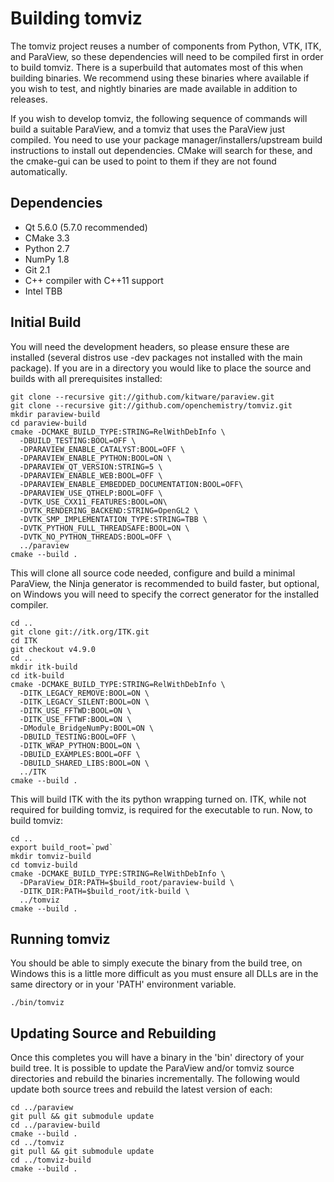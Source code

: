 Building tomviz
===============

The tomviz project reuses a number of components from Python, VTK, ITK, and
ParaView, so these dependencies will need to be compiled first in order to
build tomviz. There is a superbuild that automates most of this when building
binaries. We recommend using these binaries where available if you wish to
test, and nightly binaries are made available in addition to releases.

If you wish to develop tomviz, the following sequence of commands will build
a suitable ParaView, and a tomviz that uses the ParaView just compiled. You
need to use your package manager/installers/upstream build instructions to
install out dependencies. CMake will search for these, and the cmake-gui can
be used to point to them if they are not found automatically.

Dependencies
------------

 * Qt 5.6.0 (5.7.0 recommended)
 * CMake 3.3
 * Python 2.7
 * NumPy 1.8
 * Git 2.1
 * C++ compiler with C++11 support
 * Intel TBB

Initial Build
-------------

You will need the development headers, so please ensure these are installed
(several distros use -dev packages not installed with the main package). If
you are in a directory you would like to place the source and builds with all
prerequisites installed:

    git clone --recursive git://github.com/kitware/paraview.git
    git clone --recursive git://github.com/openchemistry/tomviz.git
    mkdir paraview-build
    cd paraview-build
    cmake -DCMAKE_BUILD_TYPE:STRING=RelWithDebInfo \
      -DBUILD_TESTING:BOOL=OFF \
      -DPARAVIEW_ENABLE_CATALYST:BOOL=OFF \
      -DPARAVIEW_ENABLE_PYTHON:BOOL=ON \
      -DPARAVIEW_QT_VERSION:STRING=5 \
      -DPARAVIEW_ENABLE_WEB:BOOL=OFF \
      -DPARAVIEW_ENABLE_EMBEDDED_DOCUMENTATION:BOOL=OFF\
      -DPARAVIEW_USE_QTHELP:BOOL=OFF \
      -DVTK_USE_CXX11_FEATURES:BOOL=ON\
      -DVTK_RENDERING_BACKEND:STRING=OpenGL2 \
      -DVTK_SMP_IMPLEMENTATION_TYPE:STRING=TBB \
      -DVTK_PYTHON_FULL_THREADSAFE:BOOL=ON \
      -DVTK_NO_PYTHON_THREADS:BOOL=OFF \
      ../paraview
    cmake --build .

This will clone all source code needed, configure and build a minimal ParaView,
the Ninja generator is recommended to build faster, but optional, on Windows
you will need to specify the correct generator for the installed compiler.

    cd ..
    git clone git://itk.org/ITK.git
    cd ITK
    git checkout v4.9.0
    cd ..
    mkdir itk-build
    cd itk-build
    cmake -DCMAKE_BUILD_TYPE:STRING=RelWithDebInfo \
      -DITK_LEGACY_REMOVE:BOOL=ON \
      -DITK_LEGACY_SILENT:BOOL=ON \
      -DITK_USE_FFTWD:BOOL=ON \
      -DITK_USE_FFTWF:BOOL=ON \
      -DModule_BridgeNumPy:BOOL=ON \
      -DBUILD_TESTING:BOOL=OFF \
      -DITK_WRAP_PYTHON:BOOL=ON \
      -DBUILD_EXAMPLES:BOOL=OFF \
      -DBUILD_SHARED_LIBS:BOOL=ON \
      ../ITK
    cmake --build .

This will build ITK with the its python wrapping turned on.  ITK, while not
required for building tomviz, is required for the executable to run. Now,
to build tomviz:

    cd ..
    export build_root=`pwd`
    mkdir tomviz-build
    cd tomviz-build
    cmake -DCMAKE_BUILD_TYPE:STRING=RelWithDebInfo \
      -DParaView_DIR:PATH=$build_root/paraview-build \
      -DITK_DIR:PATH=$build_root/itk-build \
      ../tomviz
    cmake --build .

Running tomviz
--------------

You should be able to simply execute the binary from the build tree, on Windows
this is a little more difficult as you must ensure all DLLs are in the same
directory or in your 'PATH' environment variable.

    ./bin/tomviz

Updating Source and Rebuilding
------------------------------

Once this completes you will have a binary in the 'bin' directory of your build
tree. It is possible to update the ParaView and/or tomviz source directories
and rebuild the binaries incrementally. The following would update both source
trees and rebuild the latest version of each:

    cd ../paraview
    git pull && git submodule update
    cd ../paraview-build
    cmake --build .
    cd ../tomviz
    git pull && git submodule update
    cd ../tomviz-build
    cmake --build .
